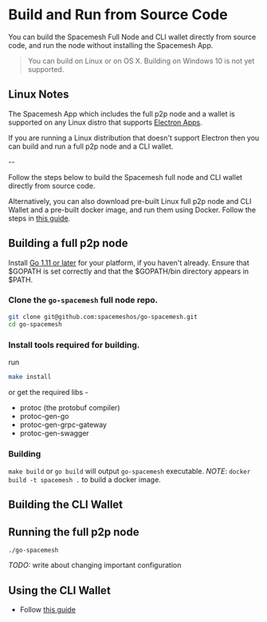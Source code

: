 # Build and Run from Source Code

You can build the Spacemesh Full Node and CLI wallet directly from source code, and run the node without installing the Spacemesh App.

> You can build on Linux or on OS X. Building on Windows 10 is not yet supported.

## Linux Notes

The Spacemesh App which includes the full p2p node and a wallet is supported on any Linux distro that supports [Electron Apps](https://electronjs.org/docs/tutorial/support).

If you are running a Linux distribution that doesn't support Electron then you can build and run a full p2p node and a CLI wallet.

--

Follow the steps below to build the Spacemesh full node and CLI wallet directly from source code.

Alternatively, you can also download pre-built Linux full p2p node and CLI Wallet and a pre-built docker image, and run them using Docker. Follow the steps in [this guide](docker.md). 

## Building a full p2p node

Install [Go 1.11 or later](https://golang.org/dl/) for your platform, if you haven't already.
Ensure that $GOPATH is set correctly and that the $GOPATH/bin directory appears in $PATH.

### Clone the `go-spacemesh` full node repo.

```bash
git clone git@github.com:spacemeshos/go-spacemesh.git
cd go-spacemesh
```

### Install tools required for building.

run 
```bash
make install
```
    
or get the required libs -
* protoc (the protobuf compiler)
* protoc-gen-go
* protoc-gen-grpc-gateway
* protoc-gen-swagger

### Building 

`make build` or `go build` will output `go-spacemesh` executable.
*NOTE*: `docker build -t spacemesh .` to build a docker image.

## Building the CLI Wallet

## Running the full p2p node

```./go-spacemesh```

*TODO:* write about changing important configuration

## Using the CLI Wallet

- Follow [this guide](cli_wallet.md)
